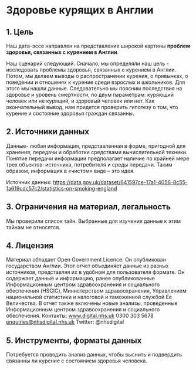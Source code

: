 <h1> Здоровье курящих в Англии </h1>

<h2> 1. Цель </h2>

Наш дата-эссе направлен на представление широкой картины <strong>проблем здоровья, связанных с курением в Англии</strong>.

Наш сценарий следующий. Сначало, мы определяли наш цель - исследовать проблемы здоровья, связанных с курением в Англии. Потом, мы делаем выводы о распространении курения, о привычках, о поведении и отношенях к курение среди взрослых и школьников. Для этого мы нашли данные. Следовательно мы поясним последствия на здоровье и уровень смертности, по двум параметрам: куряющий человек или не курящий, и здоровый человек или нет.
Как окончательный вывод, нам придется проверить гипотезу о том, что курение и состояние здоровья граждан связанны.

<h2>2. Источники данных </h2>

Данные- любая информация, представленная в форме, пригодной для хранения, передачи и обработки средствами вычислительной техники. Понятие передачи информации предполагает наличие по крайней мере трех объектов: источника, потребителя и среды передачи. Таким образом, информация в «чистом» виде – это идея.

Источник данных:
https://data.gov.uk/dataset/641597ce-17a1-4056-8c55-1a619cdc57c2/statistics-on-smoking-england

<h2> 3. Ограничения на материал, легальность </h2>

Мы проверили список тайн. Выбранные для изучения данные к этим тайнам не относятся.

<h2> 4. Лицензия </h2>

Материал обладает Open Government Licence. Он опубликован государством Англии. Этот отчет объединяет данные из разных источников, представляя их в удобном для пользователя формате. Он содержает данные и информацию, ранее опубликованные Информационным центром здравоохранения и социального обеспечения (HSCIC), Министерством здравоохранения, Управлением национальной статистики и налоговой и таможенной службой Ее Величества. В отчет также включены новые анализы, проведенные Информационным центром здравоохранения и социального обеспечения.
Контакты: 
www.digital.nhs.uk
0300 303 5678  
enquiries@nhsdigital.nhs.uk
Twitter: @nhsdigital

<h2> 5. Инструменты, форматы данных </h2>

Потребуется проводить анализ данных, чтобы выснить и подвердить связанны ли курение с состоянием здоровья человека.

